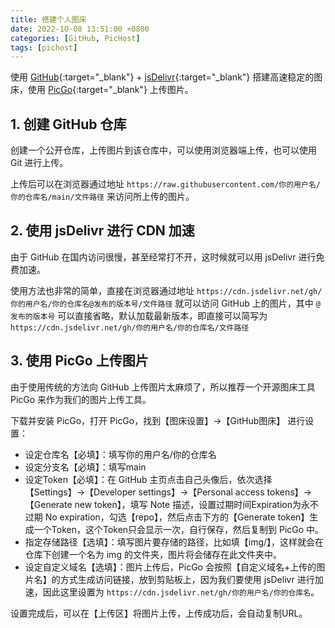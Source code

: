 ```yaml
---
title: 搭建个人图床
date: 2022-10-08 13:51:00 +0800
categories: [GitHub, PicHost]
tags: [pichost]
---
```


使用 [GitHub](https://github.com/){:target="_blank"} + [jsDelivr](https://www.jsdelivr.com/){:target="_blank"} 搭建高速稳定的图床，使用 [PicGo](https://github.com/Molunerfinn/PicGo){:target="_blank"} 上传图片。


## 1. 创建 GitHub 仓库

创建一个公开仓库，上传图片到该仓库中，可以使用浏览器端上传，也可以使用 Git 进行上传。

上传后可以在浏览器通过地址 `https://raw.githubusercontent.com/你的用户名/你的仓库名/main/文件路径` 来访问所上传的图片。

## 2. 使用 jsDelivr 进行 CDN 加速

由于 GitHub 在国内访问很慢，甚至经常打不开，这时候就可以用 jsDelivr 进行免费加速。

使用方法也非常的简单，直接在浏览器通过地址 `https://cdn.jsdelivr.net/gh/你的用户名/你的仓库名@发布的版本号/文件路径` 就可以访问 GitHub 上的图片，其中 `@发布的版本号` 可以直接省略，默认加载最新版本，即直接可以简写为 `https://cdn.jsdelivr.net/gh/你的用户名/你的仓库名/文件路径`

## 3. 使用 PicGo 上传图片

由于使用传统的方法向 GitHub 上传图片太麻烦了，所以推荐一个开源图床工具 PicGo 来作为我们的图片上传工具。

下载并安装 PicGo，打开 PicGo，找到【图床设置】->【GitHub图床】 进行设置：
- 设定仓库名【必填】：填写你的用户名/你的仓库名
- 设定分支名【必填】：填写main
- 设定Token【必填】：在 GitHub 主页点击自己头像后，依次选择【Settings】->【Developer settings】->【Personal access tokens】->【Generate new token】，填写 Note 描述，设置过期时间Expiration为永不过期 No expiration，勾选【repo】，然后点击下方的【Generate token】生成一个Token，这个Token只会显示一次，自行保存，然后复制到 PicGo 中。
- 指定存储路径【选填】：填写图片要存储的路径，比如填【img/】，这样就会在仓库下创建一个名为 img 的文件夹，图片将会储存在此文件夹中。
- 设定自定义域名【选填】：图片上传后，PicGo 会按照【自定义域名+上传的图片名】的方式生成访问链接，放到剪贴板上，因为我们要使用 jsDelivr 进行加速，因此这里设置为 `https://cdn.jsdelivr.net/gh/你的用户名/你的仓库名`。

设置完成后，可以在【上传区】将图片上传，上传成功后，会自动复制URL。